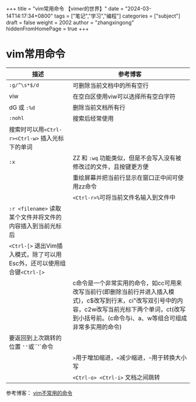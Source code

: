 +++
title = "vim常用命令 【vimer的世界】"
date = "2024-03-14T14:17:34+0800"
tags = ["笔记","学习","编程"]
categories = ["subject"]
draft = false
weight = 2002
author = "zhangxingong"
hiddenFromHomePage = true
+++

# vim常用命令

| 描述                                                                              | 参考博客  |
|---------------------------------------------------------------------------------|------------------------------------------------------------------------|
|`:g/^\s*$/d` |	可删除当前文档中的所有空行|
|viw|	在空白区使用viw可以选择所有空白字符|
|dG 或 `:%d`	| 删除当前文档所有行|
|`:nohl` |	搜索后经常使用|
|	搜索时可以用`<Ctrl-r><Ctrl-w>` 插入光标下的单词 ||
|`:x` |	ZZ 和 `:wq` 功能类似，但是不会写入没有被修改过的文件，且按键更方便 |
| |	重绘屏幕并把当前行显示在窗口正中间可使用zz命令|
| |	`<Ctrl-r>%`可将当前文件名输入到文件中| 
|`:r <filename>`	读取某个文件并将文件的内容插入到当前光标后 ||
|`<Ctrl-[>`	退出Vim插入模式，除了可以用Esc外，还可以使用组合键`<Ctrl-[>`  ||
||	c命令是一个非常实用的命令，如cc可用来改写当前行(即删除当前行并进入插入模式)，c$改写到行末，ci"改写双引号中的内容，c2w改写当前光标下两个单词，ct(改写到小括号前。(c命令与i、a、w等组合可组成非常多实用的命令)|
|要返回到上次跳转的位置	`''`或``'`命令   ||
||	`>`用于增加缩进，`<`减少缩进，`~`用于转换大小写| 
| | `<Ctrl-o> <Ctrl-i>` 文档之间跳转	|

参考博客：
[vim不常用的命令](http://zhangxingong.fun/img/vim不常用的命令.xlsx "vim不常用的命令")
